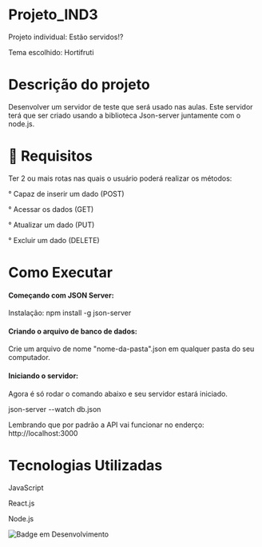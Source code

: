 # Projeto_IND3

<p>Projeto individual: Estão servidos!?</p>
<p>Tema escolhido: Hortifruti</p>

# Descrição do projeto
<p>Desenvolver um servidor de teste que será usado nas aulas. Este servidor terá que ser criado usando a biblioteca  Json-server juntamente com o node.js.</p>

# :hammer: Requisitos
<p>Ter 2 ou mais rotas nas quais o usuário poderá realizar os métodos:</p>
<p> ° Capaz de inserir um dado (POST)</p>
<p> ° Acessar os dados (GET)</p>
<p> ° Atualizar um dado (PUT)</p>
<p> ° Excluir um dado (DELETE)</p>

# Como Executar
<h4>Começando com JSON Server:</h4>
<p>Instalação: npm install -g json-server</p>

<h4>Criando o arquivo de banco de dados:</h4>
<p>Crie um arquivo de nome "nome-da-pasta".json em qualquer pasta do seu computador.</p>

<h4>Iniciando o servidor:</h4>
<p>Agora é só rodar o comando abaixo e seu servidor estará iniciado. 
<p>json-server --watch db.json<p>
<p>Lembrando que por padrão a API vai funcionar no enderço: http://localhost:3000<p>

# Tecnologias Utilizadas
<p>JavaScript</p>
<p>React.js</p>
<p>Node.js</p>

![Badge em Desenvolvimento](http://img.shields.io/static/v1?label=STATUS&message=CONCLUÍDO&color=GREEN&style=for-the-badge)
